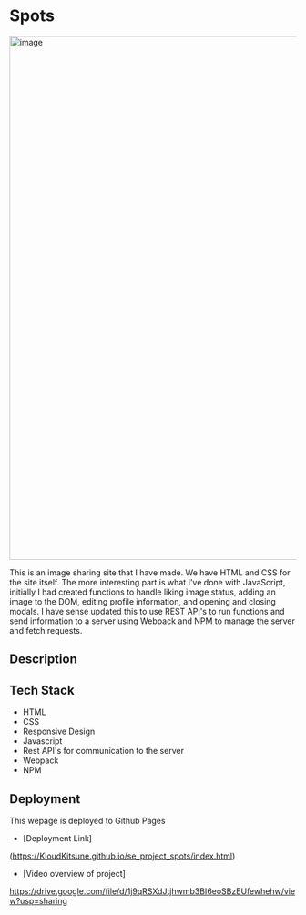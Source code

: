 # Spots

<img width="1380" height="920" alt="image" src="https://github.com/user-attachments/assets/ada4b7f8-0253-44ef-acc2-a8c15a18e4b3" />


This is an image sharing site that I have made. We have HTML and CSS for the site itself.
The more interesting part is what I've done with JavaScript, initially I had created functions to handle liking image status, adding an image to the DOM, editing profile information, and opening and closing modals. I have sense updated this to use REST API's to run functions and send information to a server using Webpack and NPM to manage the server and fetch requests.

## Description

## Tech Stack

- HTML
- CSS
- Responsive Design
- Javascript
- Rest API's for communication to the server
- Webpack
- NPM

## Deployment

This wepage is deployed to Github Pages

- [Deployment Link]

(https://KloudKitsune.github.io/se_project_spots/index.html)

- [Video overview of project]

https://drive.google.com/file/d/1j9qRSXdJtjhwmb3BI6eoSBzEUfewhehw/view?usp=sharing
